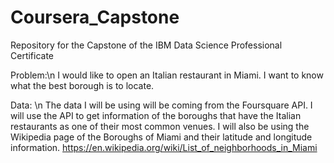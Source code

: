# Coursera_Capstone
Repository for the Capstone of the IBM Data Science Professional Certificate

Problem:\n
I would like to open an Italian restaurant in Miami. I want to know what the best borough is to locate.

Data: \n
The data I will be using will be coming from the Foursquare API. I will use the API to get information of the boroughs that have the Italian restaurants as one of their most common venues. I will also be using the Wikipedia page of the Boroughs of Miami and their latitude and longitude information.
https://en.wikipedia.org/wiki/List_of_neighborhoods_in_Miami 
